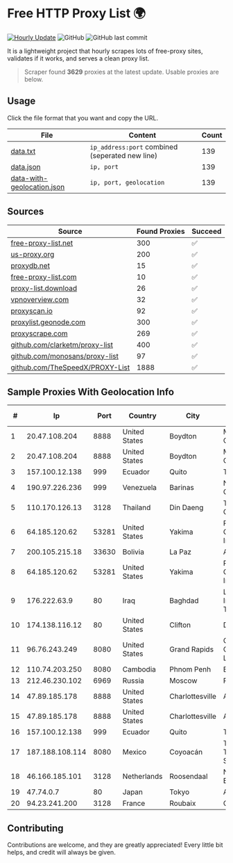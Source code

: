 
# Free HTTP Proxy List 🌍

[![Hourly Update](https://github.com/mertguvencli/http-proxy-list/actions/workflows/main.yml/badge.svg?branch=main)](https://github.com/mertguvencli/http-proxy-list/actions/workflows/main.yml)
![GitHub](https://img.shields.io/github/license/mertguvencli/http-proxy-list)
![GitHub last commit](https://img.shields.io/github/last-commit/mertguvencli/http-proxy-list)

It is a lightweight project that hourly scrapes lots of free-proxy sites, validates if it works, and serves a clean proxy list.


> Scraper found **3629** proxies at the latest update. Usable proxies are below.

## Usage

Click the file format that you want and copy the URL.


|File|Content|Count|
|----|-------|-----|
|[data.txt](https://raw.githubusercontent.com/mertguvencli/http-proxy-list/main/proxy-list/data.txt)|`ip_address:port` combined (seperated new line)|139|
|[data.json](https://raw.githubusercontent.com/mertguvencli/http-proxy-list/main/proxy-list/data.json)|`ip, port`|139|
|[data-with-geolocation.json](https://raw.githubusercontent.com/mertguvencli/http-proxy-list/main/proxy-list/data-with-geolocation.json)|`ip, port, geolocation`|139|

## Sources

|Source|Found Proxies|Succeed|
|------|-------------|-------|
|[free-proxy-list.net](https://free-proxy-list.net)|300|✅|
|[us-proxy.org](https://www.us-proxy.org)|200|✅|
|[proxydb.net](http://proxydb.net)|15|✅|
|[free-proxy-list.com](https://free-proxy-list.com/?page=&port=&type%5B%5D=http&type%5B%5D=https&up_time=0&search=Search)|10|✅|
|[proxy-list.download](https://www.proxy-list.download/HTTP)|26|✅|
|[vpnoverview.com](https://vpnoverview.com/privacy/anonymous-browsing/free-proxy-servers)|32|✅|
|[proxyscan.io](https://www.proxyscan.io)|92|✅|
|[proxylist.geonode.com](https://proxylist.geonode.com/api/proxy-list?limit=300&page=1&sort_by=lastChecked&sort_type=desc&protocols=http,https)|300|✅|
|[proxyscrape.com](https://api.proxyscrape.com/v2/?request=displayproxies&protocol=http&timeout=10000&country=all&ssl=all&anonymity=all)|269|✅|
|[github.com/clarketm/proxy-list](https://raw.githubusercontent.com/clarketm/proxy-list/master/proxy-list-raw.txt)|400|✅|
|[github.com/monosans/proxy-list](https://raw.githubusercontent.com/monosans/proxy-list/main/proxies/http.txt)|97|✅|
|[github.com/TheSpeedX/PROXY-List](https://raw.githubusercontent.com/TheSpeedX/PROXY-List/master/http.txt)|1888|✅|


## Sample Proxies With Geolocation Info

|#|Ip|Port|Country|City|Internet Service Provider|
|-|--|----|-------|----|-------------------------|
|1|20.47.108.204|8888|United States|Boydton|Microsoft Corporation|
|2|20.47.108.204|8888|United States|Boydton|Microsoft Corporation|
|3|157.100.12.138|999|Ecuador|Quito|Telconet S.A|
|4|190.97.226.236|999|Venezuela|Barinas|NetLink América C.A.|
|5|110.170.126.13|3128|Thailand|Din Daeng|True Internet Corporation CO. Ltd.|
|6|64.185.120.62|53281|United States|Yakima|Pocketinet Communications, Inc|
|7|200.105.215.18|33630|Bolivia|La Paz|AXS Bolivia S. A.|
|8|64.185.120.62|53281|United States|Yakima|Pocketinet Communications, Inc|
|9|176.222.63.9|80|Iraq|Baghdad|Larsa Mountain for Information Technology Ltd|
|10|174.138.116.12|80|United States|Clifton|DigitalOcean, LLC|
|11|96.76.243.249|8080|United States|Grand Rapids|Comcast Cable Communications, LLC|
|12|110.74.203.250|8080|Cambodia|Phnom Penh|EZECOM limited|
|13|212.46.230.102|6969|Russia|Moscow|PJSC "Vimpelcom"|
|14|47.89.185.178|8888|United States|Charlottesville|Alibaba.com LLC|
|15|47.89.185.178|8888|United States|Charlottesville|Alibaba.com LLC|
|16|157.100.12.138|999|Ecuador|Quito|Telconet S.A|
|17|187.188.108.114|8080|Mexico|Coyoacán|Total Play Telecomunicaciones SA De CV|
|18|46.166.185.101|3128|Netherlands|Roosendaal|NFOrce Entertainment BV|
|19|47.74.0.7|80|Japan|Tokyo|Alibaba.com LLC|
|20|94.23.241.200|3128|France|Roubaix|OVH SAS|



## Contributing

Contributions are welcome, and they are greatly appreciated! Every
little bit helps, and credit will always be given.

